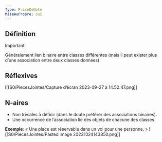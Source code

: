 ```yaml
---
Type: PriseDeNote
MiseAuPropre: oui
---
```

## Définition
>[!important]
>Généralement lien binaire entre classes différentes (mais il peut exister plus d’une association entre deux classes données)

## Réflexives
![[S0/PiecesJointes/Capture d’écran 2023-09-27 à 14.52.47.png]]
## N-aires
- Non triviales à définir (dans le doute préférer des associations binaires).
- Une occurrence de l’association lie des objets de chacune des classes.

**Exemple**: « Une place est réservable dans un vol pour une personne. »
![[S0/PiecesJointes/Pasted image 20231024143850.png]]

